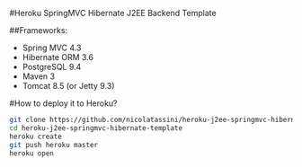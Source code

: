 
#Heroku SpringMVC Hibernate J2EE Backend Template

##Frameworks:
* Spring MVC 4.3
* Hibernate ORM 3.6 
* PostgreSQL 9.4
* Maven 3
* Tomcat 8.5 (or Jetty 9.3)

#How to deploy it to Heroku?
```Bash
git clone https://github.com/nicolatassini/heroku-j2ee-springmvc-hibernate-template.git
cd heroku-j2ee-springmvc-hibernate-template
heroku create
git push heroku master
heroku open
```